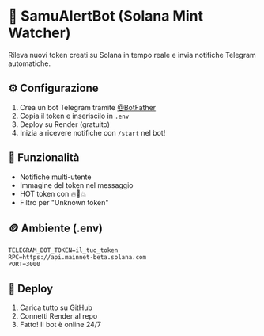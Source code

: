 
# 🚀 SamuAlertBot (Solana Mint Watcher)

Rileva nuovi token creati su Solana in tempo reale e invia notifiche Telegram automatiche.

## ⚙️ Configurazione

1. Crea un bot Telegram tramite [@BotFather](https://t.me/BotFather)
2. Copia il token e inseriscilo in `.env`
3. Deploy su Render (gratuito)
4. Inizia a ricevere notifiche con `/start` nel bot!

## 🧠 Funzionalità
- Notifiche multi-utente
- Immagine del token nel messaggio
- HOT token con 🔥🚀💥
- Filtro per "Unknown token"

## 🪙 Ambiente (.env)
```
TELEGRAM_BOT_TOKEN=il_tuo_token
RPC=https://api.mainnet-beta.solana.com
PORT=3000
```

## 🚀 Deploy
1. Carica tutto su GitHub
2. Connetti Render al repo
3. Fatto! Il bot è online 24/7
